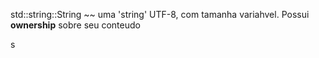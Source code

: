 std::string::String ~~ uma 'string' UTF-8, com tamanha variahvel. Possui **ownership**  sobre seu conteudo

s